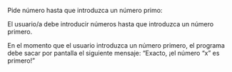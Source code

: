 Pide número hasta que introduzca un número primo:

El usuario/a debe introducir números hasta que introduzca un número primero.

En el momento que el usuario introduzca un número primero, el programa debe sacar por pantalla el siguiente mensaje: “Exacto, ¡el número “x” es primero!”